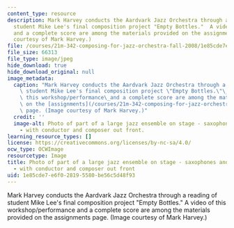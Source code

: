 ```yaml
---
content_type: resource
description: Mark Harvey conducts the Aardvark Jazz Orchestra through a reading of
  student Mike Lee's final composition project "Empty Bottles."  A video of this workshop/performance
  and a complete score are among the materials provided on the assignments page. (Image
  courtesy of Mark Harvey.)
file: /courses/21m-342-composing-for-jazz-orchestra-fall-2008/1e85cde7e6f028195580be56c5d48f93_21m-342f08.jpg
file_size: 66313
file_type: image/jpeg
hide_download: true
hide_download_original: null
image_metadata:
  caption: "Mark Harvey conducts the Aardvark Jazz Orchestra through a reading of\
    \ student Mike Lee's final composition project \"Empty Bottles.\"\_\_A video of\
    \ this workshop/performance\_and a complete score are among the materials provided\
    \ on the [assignments](/courses/21m-342-composing-for-jazz-orchestra-fall-2008/pages/assignments)\
    \ page. (Image courtesy of Mark Harvey.)"
  credit: ''
  image-alt: Photo of part of a large jazz ensemble on stage - saxophones and trombones
    - with conductor and composer out front.
learning_resource_types: []
license: https://creativecommons.org/licenses/by-nc-sa/4.0/
ocw_type: OCWImage
resourcetype: Image
title: Photo of part of a large jazz ensemble on stage - saxophones and trombones
  - with conductor and composer out front
uid: 1e85cde7-e6f0-2819-5580-be56c5d48f93
---
```

Mark Harvey conducts the Aardvark Jazz Orchestra through a reading of student Mike Lee's final composition project "Empty Bottles."  A video of this workshop/performance and a complete score are among the materials provided on the assignments page. (Image courtesy of Mark Harvey.)
